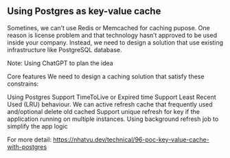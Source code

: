## Using Postgres as key-value cache 

Sometines, we can’t use Redis or Memcached for caching pupose. One reason is license problem and that technology hasn’t approved to be used inside your company. Instead, we need to design a solution that use existing infrastructure like PostgreSQL database.

Note: Using ChatGPT to plan the idea

Core features
We need to design a caching solution that satisfy these constrains:

Using Postgres
Support TimeToLive or Expired time
Support Least Recent Used (LRU) behaviour. We can active refresh cache that frequently used and/optional delete old cached
Support unique refresh for key if the application running on multiple instances.
Using background refresh job to simplify the app logic

For more detail: https://nhatvu.dev/technical/96-poc-key-value-cache-with-postgres